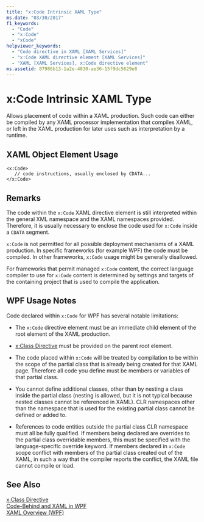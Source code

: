 ```yaml
---
title: "x:Code Intrinsic XAML Type"
ms.date: "03/30/2017"
f1_keywords: 
  - "Code"
  - "x:Code"
  - "xCode"
helpviewer_keywords: 
  - "Code directive in XAML [XAML Services]"
  - "x:Code XAML directive element [XAML Services]"
  - "XAML [XAML Services], x:Code directive element"
ms.assetid: 87986b13-1a2e-4830-ae36-15f9dc5629e8
---
```

# x:Code Intrinsic XAML Type
Allows placement of code within a XAML production. Such code can either be compiled by any XAML processor implementation that compiles XAML, or left in the XAML production for later uses such as interpretation by a runtime.  
  
## XAML Object Element Usage  
  
```  
<x:Code>  
   // code instructions, usually enclosed by CDATA...  
</x:Code>  
```  
  
## Remarks  
 The code within the `x:Code` XAML directive element is still interpreted within the general XML namespace and the XAML namespaces provided. Therefore, it is usually necessary to enclose the code used for `x:Code` inside a `CDATA` segment.  
  
 `x:Code` is not permitted for all possible deployment mechanisms of a XAML production. In specific frameworks (for example WPF) the code must be compiled. In other frameworks, `x:Code` usage might be generally disallowed.  
  
 For frameworks that permit managed `x:Code` content, the correct language compiler to use for `x:Code` content is determined by settings and targets of the containing project that is used to compile the application.  
  
## WPF Usage Notes  
 Code declared within `x:Code` for WPF has several notable limitations:  
  
-   The `x:Code` directive element must be an immediate child element of the root element of the XAML production.  
  
-   [x:Class Directive](../../../docs/framework/xaml-services/x-class-directive.md) must be provided on the parent root element.  
  
-   The code placed within `x:Code` will be treated by compilation to be within the scope of the partial class that is already being created for that XAML page. Therefore all code you define must be members or variables of that partial class.  
  
-   You cannot define additional classes, other than by nesting a class inside the partial class (nesting is allowed, but it is not typical because nested classes cannot be referenced in XAML). CLR namespaces other than the namespace that is used for the existing partial class cannot be defined or added to.  
  
-   References to code entities outside the partial class CLR namespace must all be fully qualified. If members being declared are overrides to the partial class overridable members, this must be specified with the language-specific override keyword. If members declared in `x:Code` scope conflict with members of the partial class created out of the XAML, in such a way that the compiler reports the conflict, the XAML file cannot compile or load.  
  
## See Also  
 [x:Class Directive](../../../docs/framework/xaml-services/x-class-directive.md)  
 [Code-Behind and XAML in WPF](../../../docs/framework/wpf/advanced/code-behind-and-xaml-in-wpf.md)  
 [XAML Overview (WPF)](../../../docs/framework/wpf/advanced/xaml-overview-wpf.md)
